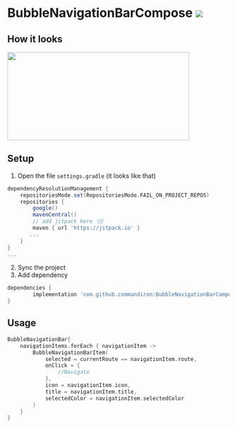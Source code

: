 # BubbleNavigationBarCompose [![](https://jitpack.io/v/commandiron/BubbleNavigationBarCompose.svg)](https://jitpack.io/#commandiron/BubbleNavigationBarCompose)

## How it looks

<img src="https://user-images.githubusercontent.com/50905347/178169979-f8958c33-680d-4a36-bc2e-4123e63f031b.gif" width="412" height="200">

## Setup
1. Open the file `settings.gradle` (it looks like that)
```groovy
dependencyResolutionManagement {
    repositoriesMode.set(RepositoriesMode.FAIL_ON_PROJECT_REPOS)
    repositories {
        google()
        mavenCentral()
        // add jitpack here 👇🏽
        maven { url 'https://jitpack.io' }
       ...
    }
} 
...
```
2. Sync the project
3. Add dependency
```groovy
dependencies {
        implementation 'com.github.commandiron:BubbleNavigationBarCompose:1.0.2'
}
```

## Usage
```kotlin  
BubbleNavigationBar{
    navigationItems.forEach { navigationItem ->
        BubbleNavigationBarItem(
            selected = currentRoute == navigationItem.route,
            onClick = {
                //Navigate
            },
            icon = navigationItem.icon,
            title = navigationItem.title,
            selectedColor = navigationItem.selectedColor
        )
    }
}
```
